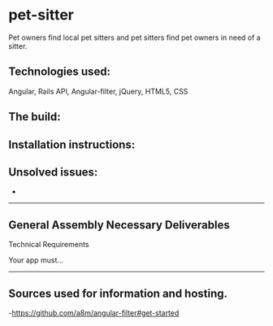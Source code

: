 # pet-sitter
Pet owners find local pet sitters and pet sitters find pet owners in need of a sitter. 


## Technologies used:
Angular, Rails API, Angular-filter, jQuery, HTML5, CSS


## The build:



## Installation instructions:



## Unsolved issues:
-


***
## General Assembly Necessary Deliverables

Technical Requirements


Your app must...



***

## Sources used for information and hosting.
-https://github.com/a8m/angular-filter#get-started
